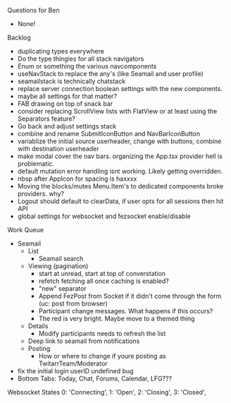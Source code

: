 Questions for Ben
* None!

Backlog
* duplicating types everywhere
* Do the type thingies for all stack navigators
* Enum or something the various navcomponents
* useNavStack to replace the any's (like Seamail and user profile)
* seamailstack is technically chatstack
* replace server connection boolean settings with the new components.
* maybe all settings for that matter?
* FAB drawing on top of snack bar
* consider replacing ScrollView lists with FlatView or at least using the Separators feature?
* Go back and adjust settings stack
* combine and rename SubmitIconButton and NavBarIconButton
* variablize the initial source userheader, change with buttons, combine with destination userheader
* make modal cover the nav bars. organizing the App.tsx provider hell is problematic.
* default mutation error handling isnt working. Likely getting overridden.
* nbsp after AppIcon for spacing is haxxxx
* Moving the blocks/mutes Menu.Item's to dedicated components broke providers. why?
* Logout should default to clearData, if user opts for all sessions then hit API 
* global settings for websocket and fezsocket enable/disable

Work Queue
* Seamail
  * List
    * Seamail search
  * Viewing (pagination)
    * start at unread, start at top of converstation
    * refetch fetching all once caching is enabled?
    * "new" separator
    * Append FezPost from Socket if it didn't come through the form (uc: post from browser)
    * Participant change messages. What happens if this occurs?
    * The red is very bright. Maybe move to a themed thing
  * Details
    * Modify participants needs to refresh the list
  * Deep link to seamail from notifications
  * Posting
    * How or where to change if youre posting as TwitarrTeam/Moderator
* fix the initial login userID undefined bug
* Bottom Tabs: Today, Chat, Forums, Calendar, LFG???

Websocket States
0: 'Connecting',
1: 'Open',
2: 'Closing',
3: 'Closed',
